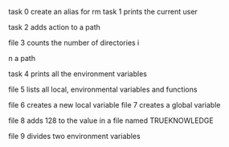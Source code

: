 task 0 create an alias for rm
task 1 prints the current user

 task 2 adds action to a path

 file 3 counts the number of directories i

n a path

 task 4 prints all the environment variables

 file 5 lists all local, environmental variables and functions

 file 6 creates a new local variable
file 7 creates a global variable

 file 8 adds 128 to the value in a file named TRUEKNOWLEDGE

 file 9 divides two environment variables
